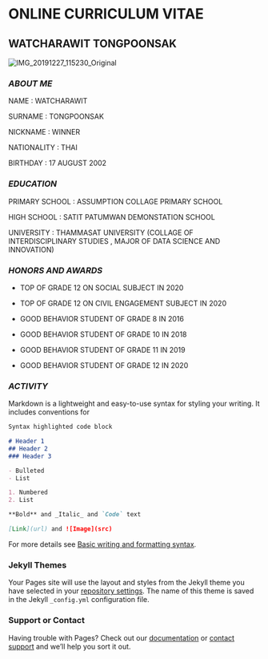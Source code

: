 # ONLINE CURRICULUM VITAE
## WATCHARAWIT TONGPOONSAK
![IMG_20191227_115230_Original](https://user-images.githubusercontent.com/94919990/143063349-58b07566-d19a-46c0-ac41-7070ee44cc92.jpeg)
### _ABOUT ME_
NAME : WATCHARAWIT

SURNAME : TONGPOONSAK

NICKNAME : WINNER

NATIONALITY : THAI

BIRTHDAY : 17 AUGUST 2002

### _EDUCATION_

PRIMARY SCHOOL : ASSUMPTION COLLAGE PRIMARY SCHOOL

HIGH SCHOOL : SATIT PATUMWAN DEMONSTATION SCHOOL

UNIVERSITY : THAMMASAT UNIVERSITY (COLLAGE OF INTERDISCIPLINARY STUDIES , MAJOR OF DATA SCIENCE AND INNOVATION)

### _HONORS AND AWARDS_

- TOP OF GRADE 12 ON SOCIAL SUBJECT IN 2020

- TOP OF GRADE 12 ON CIVIL ENGAGEMENT SUBJECT IN 2020

- GOOD BEHAVIOR STUDENT OF GRADE 8 IN 2016

- GOOD BEHAVIOR STUDENT OF GRADE 10 IN 2018

- GOOD BEHAVIOR STUDENT OF GRADE 11 IN 2019

- GOOD BEHAVIOR STUDENT OF GRADE 12 IN 2020

### _ACTIVITY_


Markdown is a lightweight and easy-to-use syntax for styling your writing. It includes conventions for

```markdown
Syntax highlighted code block

# Header 1
## Header 2
### Header 3

- Bulleted
- List

1. Numbered
2. List

**Bold** and _Italic_ and `Code` text

[Link](url) and ![Image](src)
```

For more details see [Basic writing and formatting syntax](https://docs.github.com/en/github/writing-on-github/getting-started-with-writing-and-formatting-on-github/basic-writing-and-formatting-syntax).

### Jekyll Themes

Your Pages site will use the layout and styles from the Jekyll theme you have selected in your [repository settings](https://github.com/winnerwatcha/CV_TU107/settings/pages). The name of this theme is saved in the Jekyll `_config.yml` configuration file.

### Support or Contact

Having trouble with Pages? Check out our [documentation](https://docs.github.com/categories/github-pages-basics/) or [contact support](https://support.github.com/contact) and we’ll help you sort it out.
